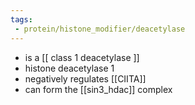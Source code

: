 ```yaml
---
tags:
 - protein/histone_modifier/deacetylase
---
```

- is a [[ class 1 deacetylase ]]
- histone deacetylase 1 
- negatively regulates [[CIITA]]
- can form the [[sin3_hdac]] complex 